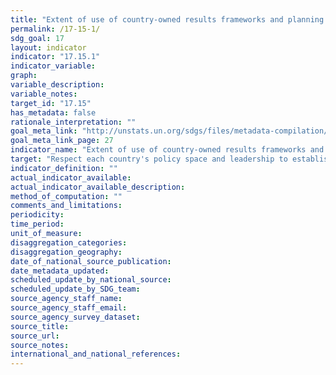 ```yaml
---
title: "Extent of use of country-owned results frameworks and planning tools by providers of development cooperation"
permalink: /17-15-1/
sdg_goal: 17
layout: indicator
indicator: "17.15.1"
indicator_variable: 
graph: 
variable_description: 
variable_notes: 
target_id: "17.15"
has_metadata: false
rationale_interpretation: ""
goal_meta_link: "http://unstats.un.org/sdgs/files/metadata-compilation/Metadata-Goal-17.pdf"
goal_meta_link_page: 27
indicator_name: "Extent of use of country-owned results frameworks and planning tools by providers of development cooperation"
target: "Respect each country's policy space and leadership to establish and implement policies for poverty eradication and sustainable development."
indicator_definition: ""
actual_indicator_available: 
actual_indicator_available_description: 
method_of_computation: ""
comments_and_limitations: 
periodicity: 
time_period: 
unit_of_measure: 
disaggregation_categories: 
disaggregation_geography: 
date_of_national_source_publication: 
date_metadata_updated: 
scheduled_update_by_national_source: 
scheduled_update_by_SDG_team: 
source_agency_staff_name: 
source_agency_staff_email: 
source_agency_survey_dataset: 
source_title: 
source_url: 
source_notes: 
international_and_national_references: 
---
```


